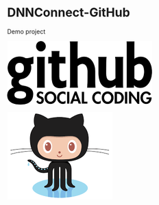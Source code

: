 # DNNConnect-GitHub

Demo project

![This is an internal image](GitHub-6.png)

![This is a second image](GitHub-2.png)
